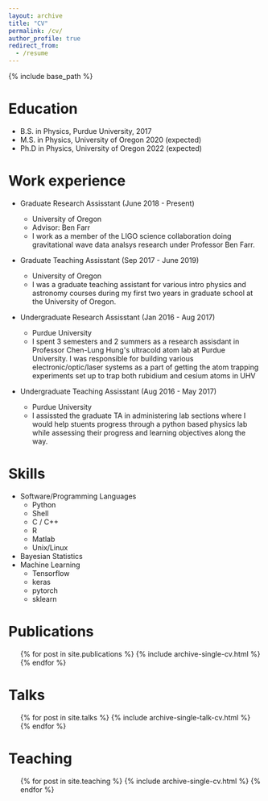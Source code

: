 ```yaml
---
layout: archive
title: "CV"
permalink: /cv/
author_profile: true
redirect_from:
  - /resume
---
```


{% include base_path %}

Education
======
* B.S. in Physics, Purdue University, 2017
* M.S. in Physics, University of Oregon 2020 (expected)
* Ph.D in Physics, University of Oregon 2022 (expected)

Work experience
======
* Graduate Research Assisstant (June 2018 - Present)
  * University of Oregon
  * Advisor: Ben Farr
  * I work as a member of the LIGO science collaboration doing gravitational wave data analsys research under Professor Ben Farr.
  
* Graduate Teaching Assisstant (Sep 2017 - June 2019)
  * University of Oregon
  * I was a graduate teaching assistant for various intro physics and astronomy courses during my first two years in graduate school at the University of Oregon.

* Undergraduate Research Assisstant (Jan 2016 - Aug 2017)
  * Purdue University
  * I spent 3 semesters and 2 summers as a research assisdant in Professor Chen-Lung Hung's ultracold atom lab at Purdue University. I was responsible for building various electronic/optic/laser systems as a part of getting the atom trapping experiments set up to trap both rubidium and cesium atoms in UHV

* Undergraduate Teaching Assisstant (Aug 2016 - May 2017)
  * Purdue University
  * I assissted the graduate TA in administering lab sections where I would help stuents progress through a python based physics lab while assessing their progress and learning objectives along the way.
  
Skills
======
* Software/Programming Languages
  * Python 
  * Shell
  * C / C++
  * R
  * Matlab
  * Unix/Linux
* Bayesian Statistics
* Machine Learning
  * Tensorflow
  * keras
  * pytorch
  * sklearn

Publications
======
  <ul>{% for post in site.publications %}
    {% include archive-single-cv.html %}
  {% endfor %}</ul>
  
Talks
======
  <ul>{% for post in site.talks %}
    {% include archive-single-talk-cv.html %}
  {% endfor %}</ul>
  
Teaching
======
  <ul>{% for post in site.teaching %}
    {% include archive-single-cv.html %}
  {% endfor %}</ul>
 

